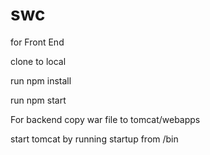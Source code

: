 # swc
<p> for Front End
<p>clone to local 
<p>run npm install
<p>run npm start
  
 <p> For backend
  copy war file to tomcat/webapps
  <p> start tomcat by running startup from /bin
